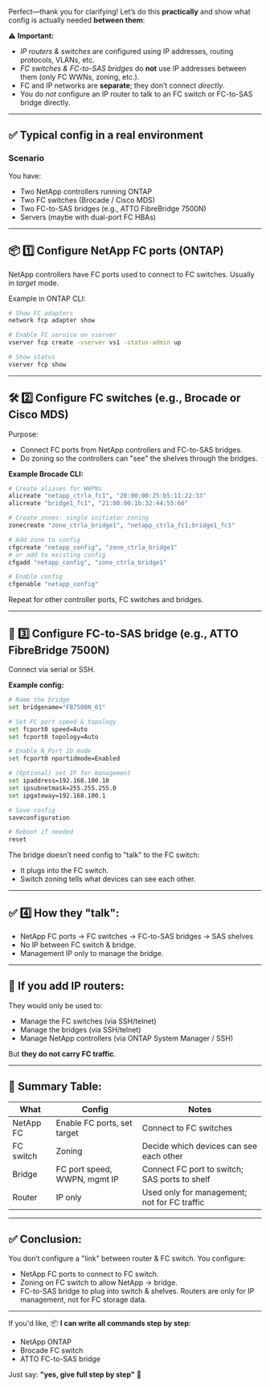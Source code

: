 Perfect—thank you for clarifying!
Let’s do this **practically** and show what config is actually needed **between them**:

⚠ **Important:**

* *IP routers & switches* are configured using IP addresses, routing protocols, VLANs, etc.
* *FC switches & FC-to-SAS bridges* do **not** use IP addresses between them (only FC WWNs, zoning, etc.).
* FC and IP networks are **separate**; they don’t connect *directly*.
* You do *not* configure an IP router to talk to an FC switch or FC-to-SAS bridge directly.

---

## ✅ **Typical config in a real environment**

### Scenario

You have:

* Two NetApp controllers running ONTAP
* Two FC switches (Brocade / Cisco MDS)
* Two FC-to-SAS bridges (e.g., ATTO FibreBridge 7500N)
* Servers (maybe with dual-port FC HBAs)

---

## 📦 **1️⃣ Configure NetApp FC ports (ONTAP)**

NetApp controllers have FC ports used to connect to FC switches.
Usually in *target* mode.

Example in ONTAP CLI:

```bash
# Show FC adapters
network fcp adapter show

# Enable FC service on vserver
vserver fcp create -vserver vs1 -status-admin up

# Show status
vserver fcp show
```

---

## 🛠 **2️⃣ Configure FC switches (e.g., Brocade or Cisco MDS)**

Purpose:

* Connect FC ports from NetApp controllers and FC-to-SAS bridges.
* Do zoning so the controllers can "see" the shelves through the bridges.

**Example Brocade CLI:**

```bash
# Create aliases for WWPNs
alicreate "netapp_ctrla_fc1", "20:00:00:25:b5:11:22:33"
alicreate "bridge1_fc1", "21:00:00:1b:32:44:55:66"

# Create zones: single initiator zoning
zonecreate "zone_ctrla_bridge1", "netapp_ctrla_fc1;bridge1_fc1"

# Add zone to config
cfgcreate "netapp_config", "zone_ctrla_bridge1"
# or add to existing config
cfgadd "netapp_config", "zone_ctrla_bridge1"

# Enable config
cfgenable "netapp_config"
```

Repeat for other controller ports, FC switches and bridges.

---

## 🔌 **3️⃣ Configure FC-to-SAS bridge (e.g., ATTO FibreBridge 7500N)**

Connect via serial or SSH.

**Example config:**

```bash
# Name the bridge
set bridgename="FB7500N_01"

# Set FC port speed & topology
set fcport0 speed=Auto
set fcport0 topology=Auto

# Enable N_Port ID mode
set fcport0 nportidmode=Enabled

# (Optional) set IP for management
set ipaddress=192.168.100.10
set ipsubnetmask=255.255.255.0
set ipgateway=192.168.100.1

# Save config
saveconfiguration

# Reboot if needed
reset
```

The bridge doesn’t need config to "talk" to the FC switch:

* It plugs into the FC switch.
* Switch zoning tells what devices can see each other.

---

## ✅ **4️⃣ How they "talk":**

* NetApp FC ports → FC switches → FC-to-SAS bridges → SAS shelves
* No IP between FC switch & bridge.
* Management IP only to manage the bridge.

---

## 📑 **If you add IP routers:**

They would only be used to:

* Manage the FC switches (via SSH/telnet)
* Manage the bridges (via SSH/telnet)
* Manage NetApp controllers (via ONTAP System Manager / SSH)

But **they do not carry FC traffic**.

---

## 🧰 **Summary Table:**

| What      | Config                       | Notes                                         |
| --------- | ---------------------------- | --------------------------------------------- |
| NetApp FC | Enable FC ports, set target  | Connect to FC switches                        |
| FC switch | Zoning                       | Decide which devices can see each other       |
| Bridge    | FC port speed, WWPN, mgmt IP | Connect FC port to switch; SAS ports to shelf |
| Router    | IP only                      | Used only for management; not for FC traffic  |

---

## ✅ **Conclusion:**

You don’t configure a "link" between router & FC switch.
You configure:

* NetApp FC ports to connect to FC switch.
* Zoning on FC switch to allow NetApp → bridge.
* FC-to-SAS bridge to plug into switch & shelves.
  Routers are only for IP management, not for FC storage data.

---

If you'd like,
📦 **I can write all commands step by step**:

* NetApp ONTAP
* Brocade FC switch
* ATTO FC-to-SAS bridge

Just say: **"yes, give full step by step"** 🚀
